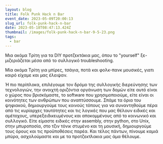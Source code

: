 ```yaml
---
layout: blog
title: Folk Punk Hack n Bar
event_date: 2023-05-09T20:00:13
slug_url: folk-punk-hack-n-bar
date: 2023-05-18T08:47:13.424Z
thumbnail: /images/folk-punk-hack-n-bar-9-5-23.png
tags:
  - bar
---
```

Μια ακόμα Tρίτη για τα DIY προτζεκτάκια μας, όπου το "yourself" ξε-μιζεριάζεται μέσα από το συλλογικό troubleshooting.

Μία ακόμα Tρίτη για μπίρες, τσάγια, ποτά και φολκ-πανκ μουσικές, γιατι καιρό είχαμε και μας έλειψαν.

Ή πιο περίπλοκα, επιλέγουμε τον δρόμο της συλλογικής διερεύνησης των τεχνολογιών, την ανοιχτή οριζόντια οργάνωση των δομών είτε αυτό είναι ο χώρος που βρισκόμαστε, το software που χρησιμοποιούμε, είτε είναι οι κοινότητες των ανθρώπων που αναπτύσσουμε. Σπάμε τα όρια του ψηφιακού, δημιουργούμε τους κοινούς τόπους για να συναντηθούμε πέρα από τις κυρίαρχες ταυτότητες και τις λογικές που μας θέλουν ειδικές και αμέτοχους, υπερεξειδικευμένους και αποκομμένους από το κοινωνικό και συλλογικό. Είτε είμαστε ειδικές στην assembly, στην python, στο Unix, στην μπυροποσία, στο τζιν τόνικ στυμένο και τη μουσική, δημιουργούμε τους όρους και τις προϋποθέσεις παρέα. Και τέλος πάντων, πίνουμε καμιά μπύρα, ασχολούμαστε και με τα προτζεκτλακια μας άμα θέλουμε.